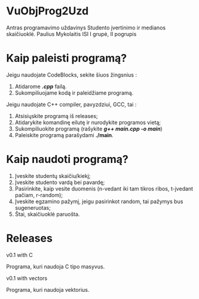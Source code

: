 # VuObjProg2Uzd
Antras programavimo uždavinys
Studento įvertinimo ir medianos skaičiuoklė.
Paulius Mykolaitis ISI I grupė, II pogrupis

# Kaip paleisti programą?
Jeigu naudojate CodeBlocks, sekite šiuos žingsnius :

1. Atidarome ***.cpp*** failą.
2. Sukompiliuojame kodą ir paleidžiame programą.

Jeigu naudojate C++ compiler, pavyzdziui, GCC, tai :

1. Atsisiųskite programą iš releases;
2. Atidarykite komandinę eilutę ir nurodykite programos vietą;
3. Sukompiliuokite programą (rašykite ***g++ main.cpp -o main***)
4. Paleiskite programą parašydami **./main**.

# Kaip naudoti programą?

1. Įveskite studentų skaičiu/kiekį;
2. Įveskite studento vardą bei pavardę;
3. Pasirinkite, kaip vesite duomenis (n-vedant iki tam tikros ribos, t-įvedant pačiam, r-random);
4. Įveskite egzamino pažymį, jeigu pasirinkot random, tai pažymys bus sugeneruotas;
5. Štai, skaičiuoklė paruošta.
# Releases

v0.1 with C

Programa, kuri naudoja C tipo masyvus.

v0.1 with vectors 

Programa, kuri naudoja vektorius.
